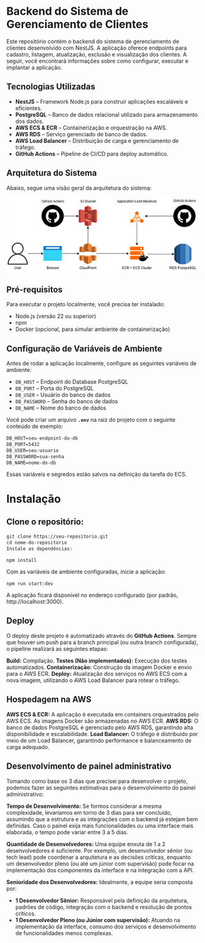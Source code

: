 # Backend do Sistema de Gerenciamento de Clientes

Este repositório contém o backend do sistema de gerenciamento de clientes desenvolvido com NestJS. A aplicação oferece endpoints para cadastro, listagem, atualização, exclusão e visualização dos clientes. A seguir, você encontrará informações sobre como configurar, executar e implantar a aplicação.

## Tecnologias Utilizadas

- **NestJS** – Framework Node.js para construir aplicações escaláveis e eficientes.
- **PostgreSQL** – Banco de dados relacional utilizado para armazenamento dos dados.
- **AWS ECS & ECR** – Containerização e orquestração na AWS.
- **AWS RDS** – Serviço gerenciado de banco de dados.
- **AWS Load Balancer** – Distribuição de carga e gerenciamento de tráfego.
- **GitHub Actions** – Pipeline de CI/CD para deploy automático.

## Arquitetura do Sistema

Abaixo, segue uma visão geral da arquitetura do sistema:

![Arquitetura do Sistema](./docs/arquitetura.png)

## Pré-requisitos

Para executar o projeto localmente, você precisa ter instalado:

- Node.js (versão 22 ou superior)
- npm
- Docker (opcional, para simular ambiente de containerização)

## Configuração de Variáveis de Ambiente

Antes de rodar a aplicação localmente, configure as seguintes variáveis de ambiente:

- `DB_HOST` – Endpoint do Database PostgreSQL
- `DB_PORT` – Porta do PostgreSQL
- `DB_USER` – Usuário do banco de dados
- `DB_PASSWORD` – Senha do banco de dados
- `DB_NAME` – Nome do banco de dados

Você pode criar um arquivo **`.env`** na raiz do projeto com o seguinte conteúdo de exemplo:

```
DB_HOST=seu-endpoint-do-db
DB_PORT=5432
DB_USER=seu-usuario
DB_PASSWORD=sua-senha
DB_NAME=nome-do-db
```

Essas variáveis e segredos estão salvos na definição da tarefa do ECS.

# Instalação
## Clone o repositório:

```
git clone https://seu-repositorio.git
cd nome-do-repositorio
Instale as dependências:
```

```
npm install
```

Com as variáveis de ambiente configuradas, inicie a aplicação:

```
npm run start:dev
```

A aplicação ficará disponível no endereço configurado (por padrão, http://localhost:3000).

## Deploy
O deploy deste projeto é automatizado através do **GitHub Actions**. Sempre que houver um push para a branch principal (ou outra branch configurada), o pipeline realizará as seguintes etapas:

**Build:** Compilação.
**Testes (Não implementados):** Execução dos testes automatizados.
**Containerização:** Construção da imagem Docker e envio para o AWS ECR.
**Deploy:** Atualização dos serviços no AWS ECS com a nova imagem, utilizando o AWS Load Balancer para rotear o tráfego.


## Hospedagem na AWS
**AWS ECS & ECR:** A aplicação é executada em containers orquestrados pelo AWS ECS. As imagens Docker são armazenadas no AWS ECR.
**AWS RDS:** O banco de dados PostgreSQL é gerenciado pelo AWS RDS, garantindo alta disponibilidade e escalabilidade.
**Load Balancer:** O tráfego é distribuído por meio de um Load Balancer, garantindo performance e balanceamento de carga adequado.


## Desenvolvimento de painel administrativo
Tomando como base os 3 dias que precisei para desenvolver o projeto, podemos fazer as seguintes estimativas para o desenvolvimento do painel administrativo:

**Tempo de Desenvolvimento:**
Se formos considerar a mesma complexidade, levaríamos em torno de 3 dias para ser concluído, assumindo que a estrutura e as integrações com o backend já estejam bem definidas. Caso o painel exija mais funcionalidades ou uma interface mais elaborada, o tempo pode variar entre 3 a 5 dias.

**Quantidade de Desenvolvedores:**
Uma equipe enxuta de 1 a 2 desenvolvedores é suficiente. Por exemplo, um desenvolvedor sênior (ou tech lead) pode coordenar a arquitetura e as decisões críticas, enquanto um desenvolvedor pleno (ou até um júnior com supervisão) pode focar na implementação dos componentes da interface e na integração com a API.

**Senioridade dos Desenvolvedores:**
Idealmente, a equipe seria composta por:

- **1 Desenvolvedor Sênior:** Responsável pela definição da arquitetura, padrões de código, integração com o backend e resolução de pontos críticos.
- **1 Desenvolvedor Pleno (ou Júnior com supervisão):** Atuando na implementação da interface, consumo dos serviços e desenvolvimento de funcionalidades menos complexas.